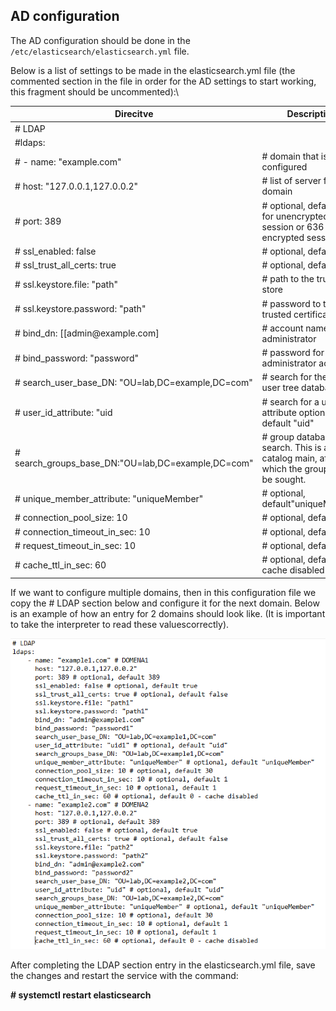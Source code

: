 AD configuration
----------------

The AD configuration should be done in the `/etc/elasticsearch/elasticsearch.yml` 
file.

Below is a list of settings to be made in the elasticsearch.yml file
(the commented section in the file in order for the AD settings to
start working, this fragment should be uncommented):\


|**Direcitve**                          		| **Description**               							|
| ------------------------------------------------------|---------------------------------------------------------------------------------------|
| # LDAP                                		|                              								|
| #ldaps:                               		|                               							|
| # - name: \"example.com\"             		|# domain that is configured    							|
| # host: \"127.0.0.1,127.0.0.2\"       		|# list of server for this domain							|
| # port: 389                           		|# optional, default 389 for unencrypted session or 636 for encrypted sessions		|
|# ssl\_enabled: false                  		|# optional, default true       							|
|# ssl\_trust\_all\_certs: true         		|# optional, default false      							|
|# ssl.keystore.file: \"path\"          		|# path to the truststore store 							|
|# ssl.keystore.password: \"path\"      		|# password to the trusted certificate store  						|
|# bind\_dn: [[admin\@example.com]      		|# account name administrator   							|
|# bind\_password: \"password\"         		|# password for the administrator account 						|
|# search\_user\_base\_DN: \"OU=lab,DC=example,DC=com\" |# search for the DN user tree database 						|
|# user\_id\_attribute: \"uid           		|# search for a user attribute optional, by default \"uid\"            			|
|# search\_groups\_base\_DN:\"OU=lab,DC=example,DC=com\"|# group database search. This is a catalog main, after which the groups will be sought.|
|# unique\_member\_attribute: \"uniqueMember\" 		|# optional, default\"uniqueMember\"							|
|# connection\_pool\_size: 10                  		|# optional, default 30									|
|# connection\_timeout\_in\_sec: 10                  	|# optional, default 1									|
|# request\_timeout\_in\_sec: 10                     	|# optional, default 1									|
|# cache\_ttl\_in\_sec: 60                           	|# optional, default 0 - cache disabled							|

If we want to configure multiple domains, then in this configuration
file we copy the \# LDAP section below and configure it for the next
domain. Below is an example of how an entry for 2 domains should look
like. (It is important to take the interpreter to read these values
​​correctly).

![](/./media/media/image77.png)

After completing the LDAP section entry in the elasticsearch.yml file,
save the changes and restart the service with the command:

**\# systemctl restart elasticsearch**

